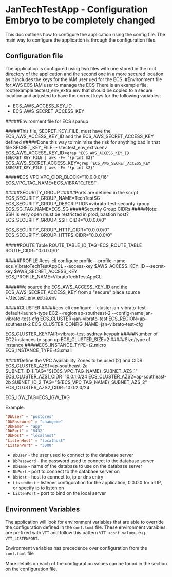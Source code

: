 # JanTechTestApp - Configuration Embryo to be completely changed
<!-- doc/config.md-->

This doc outlines how to configure the application using the config file. The main way to configure the application is through the configuration files.

## Configuration file

The application is configured using two files with one stored in the root directory of the application and the second one in a more secured location as it includes the keys for the IAM user ued for the ECS. 
#Environment file for AWS ECS IAM user to manage the ECS
There is an example file, root/example.tectest_env_extra.env that should be copied to a secure location and adjusted to have the correct keys for the following variables:

* ECS_AWS_ACCESS_KEY_ID
* ECS_AWS_SECRET_ACCESS_KEY

#####Environment file for ECS spanup

#####This file, SECRET_KEY_FILE,  must have the ECS_AWS_ACCESS_KEY_ID and the ECS_AWS_SECRET_ACCESS_KEY defined
#####Done this way to minimize the risk for anything bad in that file
SECRET_KEY_FILE=~/.tectest_env_extra.env
ECS_AWS_ACCESS_KEY_ID=`grep ^ECS_AWS_ACCESS_KEY_ID $SECRET_KEY_FILE | awk -F= '{print $2}'`
ECS_AWS_SECRET_ACCESS_KEY=`grep ^ECS_AWS_SECRET_ACCESS_KEY $SECRET_KEY_FILE | awk -F= '{print $2}'`

#####ECS VPC
VPC_CIDR_BLOCK="10.0.0.0/16"
ECS_VPC_TAG_NAME=ECS_VIBRATO_TEST

#####SECURITY_GROUP
#####Ports are defined in the script
ECS_SECURITY_GROUP_NAME=TechTestSG
ECS_SECURITY_GROUP_DESCRIPTION=vibrato-test-security-group
ECS_SG_TAG_NAME=ECS_SG
#####Security Group CIDRs
#####Note: SSH is very open must be restricted in prod, bastion host?
ECS_SECURITY_GROUP_SSH_CIDR="0.0.0.0/0"

ECS_SECURITY_GROUP_HTTP_CIDR="0.0.0.0/0"
ECS_SECURITY_GROUP_HTTPS_CIDR="0.0.0.0/0"

#####ROUTE Table
ROUTE_TABLE_ID_TAG=ECS_ROUTE_TABLE
ROUTE_CIDR="0.0.0.0/0"


#####PROFILE
#ecs-cli configure profile --profile-name ecs_VibratoTechTestAppCL --access-key $AWS_ACCESS_KEY_ID  --secret-key $AWS_SECRET_ACCESS_KEY
ECS_PROFILE_NAME=VibratoTechTestAppCLI

#####We source the ECS_AWS_ACCESS_KEY_ID and the ECS_AWS_SECRET_ACCESS_KEY from a "secure" place
source ~/.tectest_env_extra.env

#####CLUSTER
#####ecs-cli configure --cluster jan-vibrato-test --default-launch-type EC2 --region ap-southeast-2 --config-name jan-vibrato-test-cfg
ECS_CLUSTER=jan-vibrato-test
ECS_REGION=ap-southeast-2
ECS_CLUSTER_CONFIG_NAME=jan-vibrato-test-cfg

ECS_CLUSTER_KEYPAIR=vibrato-test-sydney-keypair
#####Number of EC2 instances to span up
ECS_CLUSTER_SIZE=2
#####Size/type of instance
#####ECS_INSTANCE_TYPE=t2.micro
ECS_INSTANCE_TYPE=t3.small

#####Define the VPC Availability Zones to be used (2) and CIDR
ECS_CLUSTER_AZS1=ap-southeast-2a
SUBNET_ID_1_TAG="${ECS_VPC_TAG_NAME}_SUBNET_AZS_1"
ECS_CLUSTER_AZS1_CIDR=10.0.1.0/24
ECS_CLUSTER_AZS2=ap-southeast-2b
SUBNET_ID_2_TAG="${ECS_VPC_TAG_NAME}_SUBNET_AZS_2"
ECS_CLUSTER_AZS2_CIDR=10.0.2.0/24

ECS_IGW_TAG=ECS_IGW_TAG


Example:

``` toml
"DbUser" = "postgres"
"DbPassword" = "changeme"
"DbName" = "app"
"DbPort" = "5432"
"DbHost" = "localhost"
"ListenHost" = "localhost"
"ListenPort" = "3000"
```

* `DbUser` - the user used to connect to the database server
* `DbPassword` - the password used to connect to the database server
* `DbName` - name of the database to use on the database server
* `DbPort` - port to connect to the database server on
* `DbHost` - host to connect to, ip or dns entry
* `ListenHost` - listener configuration for the application, 0.0.0.0 for all IP, or specify ip to listen on
* `ListenPort` - port to bind on the local server

## Environment Variables

The application will look for environment variables that are able to override the configuration defined in the `conf.toml` file. These environment varaibles are prefixed with `VTT` and follow this pattern `VTT_<conf value>`. e.g. `VTT_LISTENPORT`.

Environment variables has precedence over configuration from the `conf.toml` file

More details on each of the configuration values can be found in the section on the configuration file.
